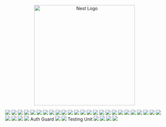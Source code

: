 <p align="center">
  <a href="http://nestjs.com/" target="blank"><img src="https://nestjs.com/img/logo_text.svg" width="320" alt="Nest Logo" /></a>
</p>

[circleci-image]: https://img.shields.io/circleci/build/github/nestjs/nest/master?token=abc123def456
[circleci-url]: https://circleci.com/gh/nestjs/nest

<img src = "https://i.imgur.com/8tIkvoJ.png"/>
<img src = "https://i.imgur.com/HGGocSv.png"/>
<img src = "https://i.imgur.com/7IyMXP4.png"/>
<img src = "https://i.imgur.com/dSYPSWM.png"/>
<img src = "https://i.imgur.com/SW4ocpl.png"/>
<img src = "https://i.imgur.com/tMzPQSL.png"/>
<img src = "https://i.imgur.com/Vvko7km.png"/>
<img src = "https://i.imgur.com/zWz1O7C.png"/>
<img src = "https://i.imgur.com/8rm9Mc0.png"/>
<img src = "https://i.imgur.com/R7O30PJ.png"/>
<img src = "https://i.imgur.com/DLre2TI.png"/>
<img src = "https://i.imgur.com/5g1IIWJ.png"/>
<img src = "https://i.imgur.com/tpfITaZ.png"/>
<img src = "https://i.imgur.com/nG8uQYz.png"/>
<img src = "https://i.imgur.com/SUfrLk1.png"/>
<img src = "https://i.imgur.com/ZWgnm0S.png"/>
<img src = "https://i.imgur.com/FSVSsT3.png"/>
<img src = "https://i.imgur.com/07uwter.png"/>
<img src = "https://i.imgur.com/WOw9wPd.png"/>
<img src = "https://i.imgur.com/GpIIKU8.png"/>
<img src = "https://i.imgur.com/a89K6Bc.png"/>
<img src = "https://i.imgur.com/LO64Y0y.png"/>
<img src = "https://i.imgur.com/RN176v9.png"/>
<img src = "https://i.imgur.com/EElvVx3.png"/>
<img src = "https://i.imgur.com/bq6AzPe.png"/>
<img src = "https://i.imgur.com/R58g8sV.png"/>
<img src = "https://i.imgur.com/Hud6sSz.png"/>
<img src = "https://i.imgur.com/vcU0gqy.png"/>
<img src = "https://i.imgur.com/mdg98vf.png"/>
Auth Guard
<img src = "https://i.imgur.com/HNuZY5E.png"/>
<img src = "https://i.imgur.com/4P2VgNE.png"/>
Testing Unit
<img src = "https://i.imgur.com/Jg3kRWP.png"/>
<img src = "https://i.imgur.com/t0PpIsR.png"/>
<img src = "https://i.imgur.com/PYApvkC.png"/>
<img src = "https://i.imgur.com/9BzSkj9.png"/>

